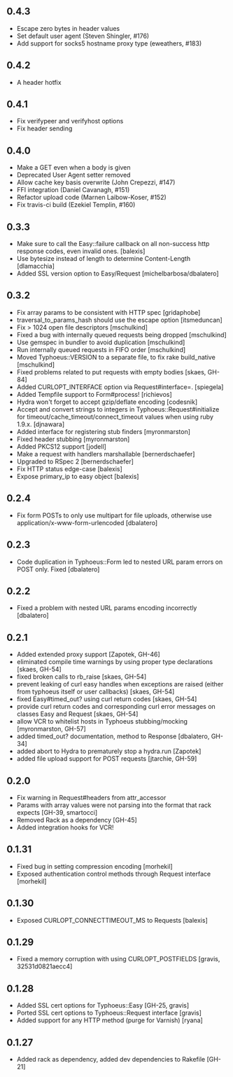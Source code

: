 0.4.3
-----
* Escape zero bytes in header values
* Set default user agent (Steven Shingler, #176)
* Add support for socks5 hostname proxy type (eweathers, #183)

0.4.2
-----
* A header hotfix

0.4.1
-----
* Fix verifypeer and verifyhost options
* Fix header sending

0.4.0
-----
* Make a GET even when a body is given
* Deprecated User Agent setter removed
* Allow cache key basis overwrite (John Crepezzi, #147)
* FFI integration (Daniel Cavanagh, #151)
* Refactor upload code (Marnen Laibow-Koser, #152)
* Fix travis-ci build (Ezekiel Templin, #160)

0.3.3
-----
* Make sure to call the Easy::failure callback on all non-success http response codes, even invalid ones. [balexis]
* Use bytesize instead of length to determine Content-Length [dlamacchia]
* Added SSL version option to Easy/Request [michelbarbosa/dbalatero]

0.3.2
-----
* Fix array params to be consistent with HTTP spec [gridaphobe]
* traversal\_to\_params\_hash should use the escape option [itsmeduncan]
* Fix > 1024 open file descriptors [mschulkind]
* Fixed a bug with internally queued requests being dropped [mschulkind]
* Use gemspec in bundler to avoid duplication [mschulkind]
* Run internally queued requests in FIFO order [mschulkind]
* Moved Typhoeus::VERSION to a separate file, to fix rake build\_native [mschulkind]
* Fixed problems related to put requests with empty bodies [skaes, GH-84]
* Added CURLOPT\_INTERFACE option via Request#interface=. [spiegela]
* Added Tempfile support to Form#process! [richievos]
* Hydra won't forget to accept gzip/deflate encoding [codesnik]
* Accept and convert strings to integers in Typhoeus::Request#initialize for timeout/cache\_timeout/connect\_timeout values when using ruby 1.9.x. [djnawara]
* Added interface for registering stub finders [myronmarston]
* Fixed header stubbing [myronmarston]
* Added PKCS12 support [jodell]
* Make a request with handlers marshallable [bernerdschaefer]
* Upgraded to RSpec 2 [bernerdschaefer]
* Fix HTTP status edge-case [balexis]
* Expose primary\_ip to easy object [balexis]

0.2.4
-----
* Fix form POSTs to only use multipart for file uploads, otherwise use application/x-www-form-urlencoded [dbalatero]

0.2.3
-----
* Code duplication in Typhoeus::Form led to nested URL param errors on POST only. Fixed [dbalatero]

0.2.2
-----
* Fixed a problem with nested URL params encoding incorrectly [dbalatero]

0.2.1
-----
* Added extended proxy support [Zapotek, GH-46]
* eliminated compile time warnings by using proper type declarations [skaes, GH-54]
* fixed broken calls to rb\_raise [skaes, GH-54]
* prevent leaking of curl easy handles when exceptions are raised (either from typhoeus itself or user callbacks) [skaes, GH-54]
* fixed Easy#timed\_out? using curl return codes [skaes, GH-54]
* provide curl return codes and corresponding curl error messages on classes Easy and Request [skaes, GH-54]
* allow VCR to whitelist hosts in Typhoeus stubbing/mocking [myronmarston, GH-57]
* added timed\_out? documentation, method to Response [dbalatero, GH-34]
* added abort to Hydra to prematurely stop a hydra.run [Zapotek]
* added file upload support for POST requests [jtarchie, GH-59]

0.2.0
------
* Fix warning in Request#headers from attr\_accessor
* Params with array values were not parsing into the format that rack expects
[GH-39, smartocci]
* Removed Rack as a dependency [GH-45]
* Added integration hooks for VCR!

0.1.31
------
* Fixed bug in setting compression encoding [morhekil]
* Exposed authentication control methods through Request interface [morhekil]

0.1.30
-----------
* Exposed CURLOPT\_CONNECTTIMEOUT\_MS to Requests [balexis]

0.1.29
------
* Fixed a memory corruption with using CURLOPT\_POSTFIELDS [gravis,
32531d0821aecc4]

0.1.28
----------------
* Added SSL cert options for Typhoeus::Easy [GH-25, gravis]
* Ported SSL cert options to Typhoeus::Request interface [gravis]
* Added support for any HTTP method (purge for Varnish) [ryana]

0.1.27
------
* Added rack as dependency, added dev dependencies to Rakefile [GH-21]
